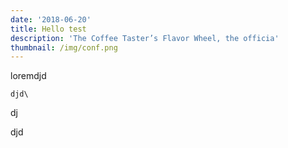 ```yaml
---
date: '2018-06-20'
title: Hello test
description: 'The Coffee Taster’s Flavor Wheel, the officia'
thumbnail: /img/conf.png
---
```

loremdjd

```
djd\
```

dj

djd


<script
src="https://gist.github.com/saigowthamr/df3a0585268e8623c8078923601ad9d9"  ></script>

